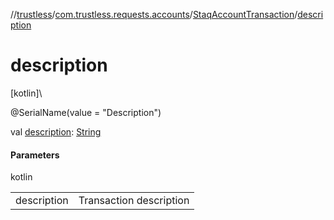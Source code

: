//[trustless](../../../index.md)/[com.trustless.requests.accounts](../index.md)/[StaqAccountTransaction](index.md)/[description](description.md)

# description

[kotlin]\

@SerialName(value = &quot;Description&quot;)

val [description](description.md): [String](https://kotlinlang.org/api/latest/jvm/stdlib/kotlin/-string/index.html)

#### Parameters

kotlin

| | |
|---|---|
| description | Transaction description |
